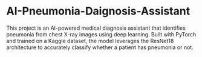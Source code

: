 # AI-Pneumonia-Daignosis-Assistant
This project is an AI-powered medical diagnosis assistant that identifies pneumonia from chest X-ray images using deep learning. Built with PyTorch and trained on a Kaggle dataset, the model leverages the ResNet18 architecture to accurately classify whether a patient has pneumonia or not.
